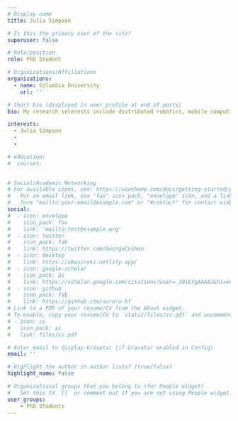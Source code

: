 ```yaml
---
# Display name
title: Julia Simpson

# Is this the primary user of the site?
superuser: false

# Role/position
role: PhD Student

# Organizations/Affiliations
organizations:
  - name: Columbia University
    url: ''

# Short bio (displayed in user profile at end of posts)
bio: My research interests include distributed robotics, mobile computing and programmable matter.

interests:
  - Julia Simpson
  -
  -

# education:
#  courses:
    

# Social/Academic Networking
# For available icons, see: https://wowchemy.com/docs/getting-started/page-builder/#icons
#   For an email link, use "fas" icon pack, "envelope" icon, and a link in the
#   form "mailto:your-email@example.com" or "#contact" for contact widget.
social:
#  - icon: envelope
#    icon_pack: fas
#    link: 'mailto:test@example.org'
#  - icon: twitter
#    icon_pack: fab
#    link: https://twitter.com/GeorgeCushen
#  - icon: desktop
#    link: https://abasinski.netlify.app/
#  - icon: google-scholar
#    icon_pack: ai
#    link: https://scholar.google.com/citations?user=_30iEYgAAAAJ&hl=en&oi=ao
#  - icon: github
#    icon_pack: fab
#    link: https://github.com/aurora-bf
# Link to a PDF of your resume/CV from the About widget.
# To enable, copy your resume/CV to `static/files/cv.pdf` and uncomment the lines below.
# - icon: cv
#   icon_pack: ai
#   link: files/cv.pdf

# Enter email to display Gravatar (if Gravatar enabled in Config)
email: ''

# Highlight the author in author lists? (true/false)
highlight_name: false

# Organizational groups that you belong to (for People widget)
#   Set this to `[]` or comment out if you are not using People widget.
user_groups:
    - PhD Students
---
```


